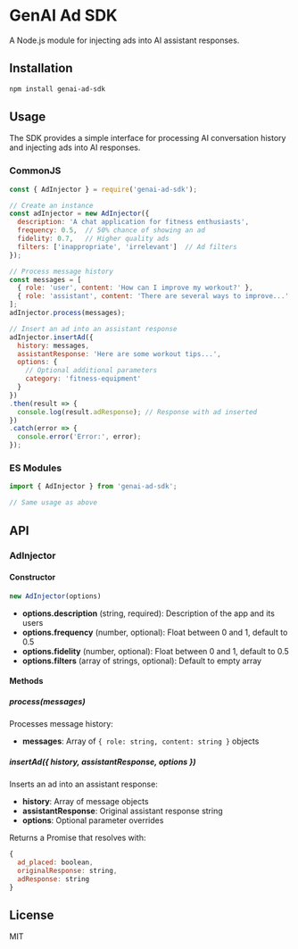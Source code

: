 # GenAI Ad SDK

A Node.js module for injecting ads into AI assistant responses.

## Installation

```bash
npm install genai-ad-sdk
```

## Usage

The SDK provides a simple interface for processing AI conversation history and injecting ads into AI responses.

### CommonJS

```javascript
const { AdInjector } = require('genai-ad-sdk');

// Create an instance
const adInjector = new AdInjector({
  description: 'A chat application for fitness enthusiasts',
  frequency: 0.5,  // 50% chance of showing an ad
  fidelity: 0.7,   // Higher quality ads
  filters: ['inappropriate', 'irrelevant']  // Ad filters
});

// Process message history
const messages = [
  { role: 'user', content: 'How can I improve my workout?' },
  { role: 'assistant', content: 'There are several ways to improve...' }
];
adInjector.process(messages);

// Insert an ad into an assistant response
adInjector.insertAd({
  history: messages,
  assistantResponse: 'Here are some workout tips...',
  options: {
    // Optional additional parameters
    category: 'fitness-equipment'
  }
})
.then(result => {
  console.log(result.adResponse); // Response with ad inserted
})
.catch(error => {
  console.error('Error:', error);
});
```

### ES Modules

```javascript
import { AdInjector } from 'genai-ad-sdk';

// Same usage as above
```

## API

### AdInjector

#### Constructor

```javascript
new AdInjector(options)
```

- **options.description** (string, required): Description of the app and its users
- **options.frequency** (number, optional): Float between 0 and 1, default to 0.5
- **options.fidelity** (number, optional): Float between 0 and 1, default to 0.5
- **options.filters** (array of strings, optional): Default to empty array

#### Methods

##### process(messages)

Processes message history:

- **messages**: Array of `{ role: string, content: string }` objects

##### insertAd({ history, assistantResponse, options })

Inserts an ad into an assistant response:

- **history**: Array of message objects
- **assistantResponse**: Original assistant response string
- **options**: Optional parameter overrides

Returns a Promise that resolves with:

```javascript
{
  ad_placed: boolean,
  originalResponse: string,
  adResponse: string
}
```

## License

MIT
